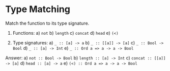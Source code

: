 # Type Matching

Match the function to its type signature.

1. Functions:
    a) `not`
    b) `length`
    c) `concat`
    d) `head`
    e) `(<)`

2. Type signatures:
    a) `_ :: [a] -> a`
    b) `_ :: [[a]] -> [a]`
    c) `_ :: Bool -> Bool`
    d) `_ :: [a] -> Int`
    e) `_ :: Ord a => a -> a -> Bool`

Answer:
a) `not :: Bool -> Bool`
b) `length :: [a] -> Int`
c) `concat :: [[a]] -> [a]`
d) `head :: [a] -> a`
e) `(<) :: Ord a => a -> a -> Bool`

